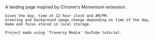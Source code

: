 A landing page inspired by Chrome's Momentum extension.

    Gives the day, time at 12 hour clock and AM/PM. 
    Greeting and background image change depending on time of the day. 
    Name and focus stored in local storage. 
    
    Project made using 'Traversy Media' YouTube tutorial. 
